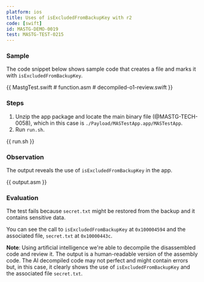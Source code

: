 ```yaml
---
platform: ios
title: Uses of isExcludedFromBackupKey with r2
code: [swift]
id: MASTG-DEMO-0019
test: MASTG-TEST-0215
---
```


### Sample

The code snippet below shows sample code that creates a file and marks it with `isExcludedFromBackupKey`.

{{ MastgTest.swift # function.asm # decompiled-o1-review.swift }}

### Steps

1. Unzip the app package and locate the main binary file (@MASTG-TECH-0058), which in this case is `./Payload/MASTestApp.app/MASTestApp`.
2. Run `run.sh`.

{{ run.sh }}

### Observation

The output reveals the use of `isExcludedFromBackupKey` in the app.

{{ output.asm }}

### Evaluation

The test fails because `secret.txt` might be restored from the backup and it contains sensitive data.

You can see the call to `isExcludedFromBackupKey` at `0x100004594` and the associated file, `secret.txt` at `0x10000443c`.

**Note**: Using artificial intelligence we're able to decompile the disassembled code and review it. The output is a human-readable version of the assembly code. The AI decompiled code may not perfect and might contain errors but, in this case, it clearly shows the use of `isExcludedFromBackupKey` and the associated file `secret.txt`.
